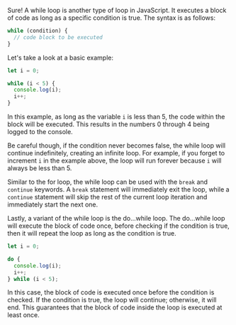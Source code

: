 Sure! A while loop is another type of loop in JavaScript. It executes a block of code as long as a specific condition is true. The syntax is as follows:

```javascript
while (condition) {
  // code block to be executed
}
```

Let's take a look at a basic example:

```javascript
let i = 0;

while (i < 5) {
  console.log(i);
  i++;
}
```

In this example, as long as the variable `i` is less than 5, the code within the block will be executed. This results in the numbers 0 through 4 being logged to the console. 

Be careful though, if the condition never becomes false, the while loop will continue indefinitely, creating an infinite loop. For example, if you forget to increment `i` in the example above, the loop will run forever because `i` will always be less than 5.

Similar to the for loop, the while loop can be used with the `break` and `continue` keywords. A `break` statement will immediately exit the loop, while a `continue` statement will skip the rest of the current loop iteration and immediately start the next one.

Lastly, a variant of the while loop is the do...while loop. The do...while loop will execute the block of code once, before checking if the condition is true, then it will repeat the loop as long as the condition is true.

```javascript
let i = 0;

do {
  console.log(i);
  i++;
} while (i < 5);
```

In this case, the block of code is executed once before the condition is checked. If the condition is true, the loop will continue; otherwise, it will end. This guarantees that the block of code inside the loop is executed at least once.
